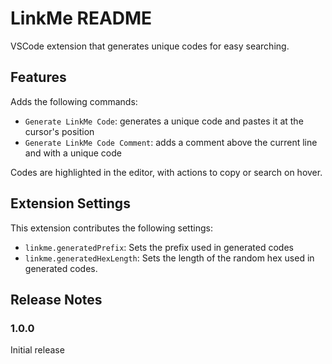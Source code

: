 # LinkMe README

VSCode extension that generates unique codes for easy searching.

## Features

Adds the following commands:

- `Generate LinkMe Code`: generates a unique code and pastes it at the cursor's position
- `Generate LinkMe Code Comment`: adds a comment above the current line and with a unique code

Codes are highlighted in the editor, with actions to copy or search on hover.

## Extension Settings

This extension contributes the following settings:

- `linkme.generatedPrefix`: Sets the prefix used in generated codes
- `linkme.generatedHexLength`: Sets the length of the random hex used in generated codes.

## Release Notes

### 1.0.0

Initial release
